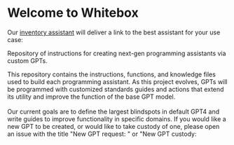 # Welcome to Whitebox
Our [inventory assistant](https://chat.openai.com/g/g-oBpMxDEHp-inventory-assistant) will deliver a link to the best assistant for your use case:<br> 

Repository of instructions for creating next-gen programming assistants via custom GPTs.

This repository contains the instructions, functions, and knowledge files used to build each programming assistant. As this project evolves, GPTs will be programmed with customized standards guides and actions that extend its utility and improve the function of the base GPT model.<br><br> Our current goals are to define the largest blindspots in default GPT4 and write guides to improve functionality in specific domains. If you would like a new GPT to be created, or would like to take custody of one, please open an issue with the title "New GPT request: <type>" or "New GPT custody: <title>"<br><br>
The GPT builder platform is less than 2 weeks old so try to temper expectations when using our assistants. With time and collaboration we will continuously improve their performance and create something really powerful. For now the most important thing is to define the blind spots given to the assistants by the base model so we can create guidance to counteract them.<br><br>
**If you are experiencing an issue with one of our assistants**: kindly include the title of the assistant and links to relevant conversation history. If the conversation contains sensitive information then generalized plain text may be copied and pasted.<br><br>

# Existing models:
You can access an instance of all live assistants hosted on ChatGPT. All models are 100% free to use for ChatGPT premium users.<br>
* [Git assistant (Decron)](https://chat.openai.com/g/g-8z4fiuUqu-git-assistant)<br>
* [Flutter GPT (Decron)](https://chat.openai.com/g/g-u27ZCAhaF-flutter-gpt)<br>
* [Firebase GPT (Decron)](https://chat.openai.com/g/g-1PHZ3Y82z-firebase-gpt)<br>
* [Python GPT (Decron)](https://chat.openai.com/g/g-c188mmoYi-python-gpt)<br>
* [Node.js GPT (Decron)](https://chat.openai.com/g/g-Io3tGysfO-node-js-gpt) -- up for adoption<br>
* [C++ GPT (Decron)](https://chat.openai.com/g/g-8boxKPzCP-c-gpt) -- up for adoption<br>
* C# (PrimeEagle) *Coming soon*
<br><br>

Industry-specific:
  * Bioinformatics (3jame): *Coming soon*
<br><br>

# Partnered models:
* [GPT Instruction Builder](https://chat.openai.com/g/g-VPSbVqjy1-system-instruction-constructor)

  *If you would like to partner with Whitebox, fill out our form [here](https://forms.gle/fnwS3xjWkRy57x1B9)*

# Table of Contents
- [Existing Models](#existing-models)
- [How does it work?](#how-does-it-work)
- [Custodial Process](#custodial-process)
- [Making and Maintaining Assistants](#making-and-maintaining-assistants)
- [Are Whitebox assistants safe for enterprise use?](#are-code-gpt-assistants-safe-for-enterprise-use)
- [Getting Involved](#getting-involved)
- ["I don't like reading is there a GPT that will spoonfeed this to me?"](#i-dont-like-reading-is-there-a-gpt-that-will-spoonfeed-this-to-me)

# How does it work?
0. What are Custom GPTs?<br>
   Custom GPT's allow experts to collaborate and condense their knowledge into a single assistant powered by GPT4. You can read OpenAI's announcement [here](https://openai.com/blog/introducing-gpts)<br>
   Because they're hosted on ChatGPT, all Code-GPT assistants can be used freely and require no installation (provided the user has a ChatGPT premium account, for now.)
   
2. Background<br>
AI models can accelerate a developer's abilities by suggesting improvments and providing context about technical details. A key flaw however is that they are not continuously up to date on best practices for every domain. Because of this, all models have blind spots that limit their full potential. This project aims to combat those flaws by creating knowledge files and instructions that are purpose-designed to fill the gaps of a model's knowledge.

1. Purpose and Functionality<br>
expanded context: The latest generation of multimodal LLM models have the capacity to parse through massive files that would typically overwhelm its context window. If information is structured correctly, this can vastly increase the amount of knowledge availible to a model when working in a known field.<br><br>
Specialization: Each knowledge file is dedicated to a particular entity or topic, providing in-depth information about it. This could include historical data, technical specifications, or any relevant details.<br><br>
Integration with GPT: These files are designed to be integrated into the GPT model's existing knowledge base, augmenting its ability to generate accurate and contextually relevant responses about the specific entities.<br><br>
Content Organization: Information within these files is usually organized in a hierarchical or relational manner, allowing the model to understand the connections between different pieces of data.<br><br>

4. Creation and Maintenance<br>
Data Sourcing: The information in these files is compiled from reliable sources, ensuring accuracy and relevancy. Experts for given frameworks are welcome to create new knowledge files or improvements to how models operate.<br><br>
Regular Updates: To maintain the relevance of the information, these knowledge files are regularly updated with the latest data.<br><br>
Quality Assurance: Rigorous checks are conducted to ensure accuracy of the information. A secondary goal of this project is to develop automated testing to ensure widespread functionality can be guarunteed for all models.<br><br>

6. Impact on GPT Performance<br>
Enhanced Accuracy: By having direct access to detailed information, the GPT model can provide better and more accurate responses.<br><br>
Efficiency in Data Retrieval: Since the data is structured and tailored for quick retrieval, the response time can be faster for queries related to these entities.<br><br>
Customization: This approach allows for customization of the GPT model’s responses based on the specific requirements of the application or domain.<br><br>

7. Applications<br>
general: integrating enhanced GPT capabilities will significantly improve user experience, especially in applications where specialized knowledge is a key component of user interactions. The design should ensure seamless integration of knowledge files.<br><br>
Industry-Specific Uses: For industries like healthcare, finance, or law, where specialized knowledge is vital, these files can greatly enhance the model's performance.<br><br>

# Custodial process:
Each assistant is assigned a custodian to manage its state and field questions. They are a subject matter expert for their given technology and are the sole decider of what content is included in the official model.<br>

admin: The admin will assess possible candidates and grant ownership to the most qualified candidate. The admin is the sole decider of who is the official custodian of a assistant but should seek out the opinions of the community before adding or revoking custodianship.<br>

custodian: If you are interested in becoming a custodian, open an issue for the language or framework you wish to claim, and begin preparing your assistant. In the issue, comment links to chat instances that demonstrate effectiveness of the assistant. Once you are granted access, duplicate the template folder and configure the files within to reflect the state of your assistant.<br>

admin: Once the assistant is complete and a link is provided, the admin will update the directory in this file to include the new assistant. The admin will then issue and close a pull request to update the main branch with the new model.<br>

revoking custodianship: If a custodian wishes to forfeit custodianship of an assistant, we ask that they participate in finding a suitable replacement. Once found, we will grant them access and update the directory to reflect the change of ownership.<br>

revoking adminship: we'll cross that bridge when we come to it 😧

# Making and maintaining assistants:
Activity: Once custodianship is granted, you're free to update your assistant however you see fit. We just ask that you make a reasonable effort to seek and aggregate user requests and improve your assistant, especially during periods of high activity such as when OpenAI updates their models, or a new major revision of a language is released.<br><br>

Standards: The custodian has the final say in the name and description of a assistant but we ask that they are both descriptive and that the description features a link to this repo. For instance: "Flutter development made easy. Maintained by The Hadrio Group at https://github.com/Decron/FlutterGPT"<br><br>

Experimentation: It may be beneficial to create a backup assistant to experiment with to avoid disrupting users of the primary assistant.<br><br>

Conversation training: For now we ask that you disable conversation training for the models under your purvue. There are pros and cons of leaving it disabled, and the topic can be addressed later if the community believes conversation training is important.<br><br>

# Are Whitebox assistants safe for enterprise use?
  For the most part yes, here are the facts:<br>
  * We've asked all custodians to disable conversation training. This setting cannot be truly verified so it is not reccomended to include information you would not want OpenAI to see. Whitebox does not have access to your conversation history.
  * Training based on knowledge files and uploaded documents cannot be disabled. Because of this you should not include sensitive material in knowledge files for our assistants, and you should not upload sensitive files when using them.
  * unconsented storage of user data by model creators is absolutely prohibbited and will lead to irrevocable dismissal from the project.
  * If you have a custom OpenAI endpoint, rules about conversation and document training may not apply. Talk to your system administrator.

# Getting involved:
* Right now the most important thing is to understand GPT4's weaknesses and blind spots. If you see it struggling with certain topics or you find complaints about its behavior online, open an issue or a discussion post to help us understand the problem. The custodians of the relevant bot will fact find and test possible solutions, then update the knowledge files to counteract that specific issue.
* Secondly, we need to get the word out about this new technology. Share this repo with people you think would be interested, and invite domain experts to contribute by claiming assistants.
* If you're reading this we want to hear your use case. What annoys you most about programming assistants? Go open a discussion and we'll do our best to fix it.
* If you'd like to hear announcements about new assistant releases and partnered agents, follow us for free on [Substack](https://substack.com/@thehadriogroup?utm_source=edit-profile-page)

# "I don't like reading is there a GPT that will spoonfeed this to me?"
Yes: https://chat.openai.com/g/g-cwigWCh11-code-gpt-gpt

# Sponsors
 **We are actively seeking organizations to sponsor this project in order to deliver the best possible programming assistants. If you're interested in sponsoring us please send all inquiries to hadriogroup@gmail.com**<br><br>
 *This project was brought to you by The Hadrio Group. We are a San Francisco based community of MIT and UC Berkeley alumni that focuses on quality and data stewardship in AI.*<br><br>

 # Additional models
 *This project is geared to optimize assistants for the custom GPT marketplace provided by OpenAI. If you find that our knowledge files transfer effectively to other models, we would be very interested in hearing more about it.*
